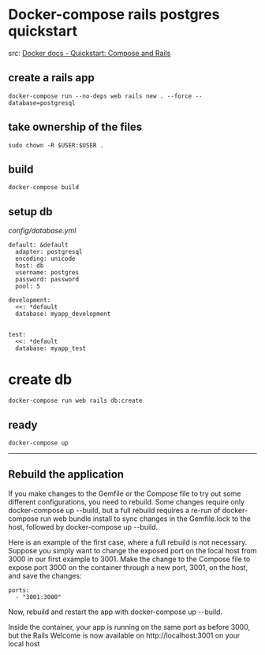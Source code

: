# Docker-compose rails postgres quickstart
src: [Docker docs - Quickstart: Compose and Rails](https://docs.docker.com/samples/rails/)

## create a rails app
```
docker-compose run --no-deps web rails new . --force --database=postgresql
```
## take ownership of the files
```
sudo chown -R $USER:$USER .
```
## build
```
docker-compose build
```
## setup db

*config/database.yml*

```
default: &default
  adapter: postgresql
  encoding: unicode
  host: db
  username: postgres
  password: password
  pool: 5

development:
  <<: *default
  database: myapp_development


test:
  <<: *default
  database: myapp_test
```

# create db

```
docker-compose run web rails db:create
```
## ready
```
docker-compose up
```

----

## Rebuild the application
If you make changes to the Gemfile or the Compose file to try out some different configurations, you need to rebuild. Some changes require only docker-compose up --build, but a full rebuild requires a re-run of docker-compose run web bundle install to sync changes in the Gemfile.lock to the host, followed by docker-compose up --build.

Here is an example of the first case, where a full rebuild is not necessary. Suppose you simply want to change the exposed port on the local host from 3000 in our first example to 3001. Make the change to the Compose file to expose port 3000 on the container through a new port, 3001, on the host, and save the changes:
```
ports:
  - "3001:3000"
```
Now, rebuild and restart the app with docker-compose up --build.

Inside the container, your app is running on the same port as before 3000, but the Rails Welcome is now available on http://localhost:3001 on your local host